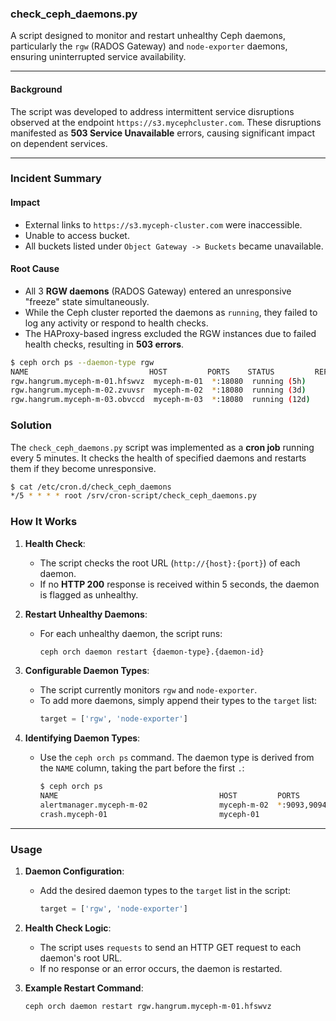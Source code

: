 ### check_ceph_daemons.py

A script designed to monitor and restart unhealthy Ceph daemons, particularly the `rgw` (RADOS Gateway) and `node-exporter` daemons, ensuring uninterrupted service availability.

---

#### Background

The script was developed to address intermittent service disruptions observed at the endpoint `https://s3.mycephcluster.com`. These disruptions manifested as **503 Service Unavailable** errors, causing significant impact on dependent services.

---

### Incident Summary

#### Impact
- External links to `https://s3.myceph-cluster.com` were inaccessible.  
- Unable to access bucket.
- All buckets listed under `Object Gateway -> Buckets` became unavailable.  

#### Root Cause
- All 3 **RGW daemons** (RADOS Gateway) entered an unresponsive "freeze" state simultaneously.
- While the Ceph cluster reported the daemons as `running`, they failed to log any activity or respond to health checks.
- The HAProxy-based ingress excluded the RGW instances due to failed health checks, resulting in **503 errors**.

```bash
$ ceph orch ps --daemon-type rgw
NAME                           HOST         PORTS    STATUS         REFRESHED  AGE  MEM USE  MEM LIM  VERSION  IMAGE ID      CONTAINER ID
rgw.hangrum.myceph-m-01.hfswvz  myceph-m-01  *:18080  running (5h)      8m ago   7M     257M        -  17.2.5   cc65afd6173a  d6a2ec4f6b8b
rgw.hangrum.myceph-m-02.zvuvsr  myceph-m-02  *:18080  running (3d)     35s ago   7M     415M        -  17.2.5   cc65afd6173a  a08ca3c1cb0e
rgw.hangrum.myceph-m-03.obvccd  myceph-m-03  *:18080  running (12d)    35s ago   7M     293M        -  17.2.5   cc65afd6173a  a847ccda1d72
```

### Solution

The `check_ceph_daemons.py` script was implemented as a **cron job** running every 5 minutes. It checks the health of specified daemons and restarts them if they become unresponsive.

```bash
$ cat /etc/cron.d/check_ceph_daemons
*/5 * * * * root /srv/cron-script/check_ceph_daemons.py
```

### How It Works

1. **Health Check**:
   - The script checks the root URL (`http://{host}:{port}`) of each daemon.
   - If no **HTTP 200** response is received within 5 seconds, the daemon is flagged as unhealthy.

2. **Restart Unhealthy Daemons**:
   - For each unhealthy daemon, the script runs:
     ```bash
     ceph orch daemon restart {daemon-type}.{daemon-id}
     ```

3. **Configurable Daemon Types**:
   - The script currently monitors `rgw` and `node-exporter`.
   - To add more daemons, simply append their types to the `target` list:
     ```python
     target = ['rgw', 'node-exporter']
     ```

4. **Identifying Daemon Types**:
   - Use the `ceph orch ps` command. The daemon type is derived from the `NAME` column, taking the part before the first `.`:
     ```bash
     $ ceph orch ps
     NAME                                    HOST         PORTS        STATUS         REFRESHED  AGE  MEM USE  MEM LIM  VERSION         IMAGE ID      CONTAINER ID
     alertmanager.myceph-m-02                myceph-m-02  *:9093,9094  running (3w)      8m ago   7M    20.5M        -                  ba2b418f427c  5fc2ca58c707
     crash.myceph-01                         myceph-01                 running (7M)      6m ago  15M    8848k        -  17.2.5          cc65afd6173a  2800980bf3b8
     ```

---

### Usage

1. **Daemon Configuration**:
   - Add the desired daemon types to the `target` list in the script:
     ```python
     target = ['rgw', 'node-exporter']
     ```

2. **Health Check Logic**:
   - The script uses `requests` to send an HTTP GET request to each daemon's root URL.
   - If no response or an error occurs, the daemon is restarted.

3. **Example Restart Command**:
   ```bash
   ceph orch daemon restart rgw.hangrum.myceph-m-01.hfswvz
   ```
